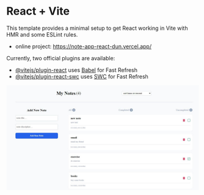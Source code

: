 # React + Vite

This template provides a minimal setup to get React working in Vite with HMR and some ESLint rules.
* online project: https://note-app-react-dun.vercel.app/

Currently, two official plugins are available:

- [@vitejs/plugin-react](https://github.com/vitejs/vite-plugin-react/blob/main/packages/plugin-react/README.md) uses [Babel](https://babeljs.io/) for Fast Refresh
- [@vitejs/plugin-react-swc](https://github.com/vitejs/vite-plugin-react-swc) uses [SWC](https://swc.rs/) for Fast Refresh

  
<img src="./public/images/Capture.JPG" width="700"/>
